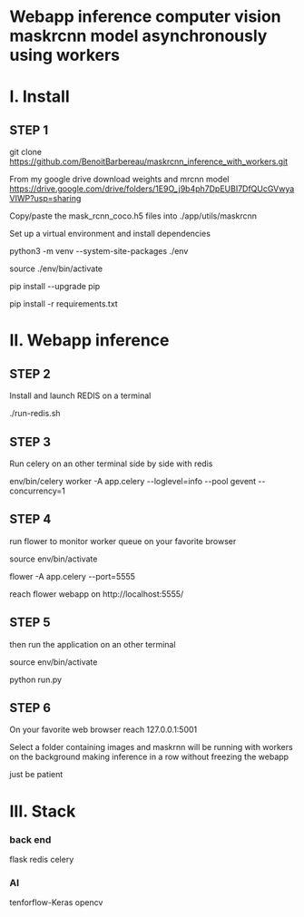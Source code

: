 # Webapp inference computer vision maskrcnn model asynchronously using workers


# I. Install

## STEP 1

git clone https://github.com/BenoitBarbereau/maskrcnn_inference_with_workers.git


From my google drive download weights and mrcnn model 
https://drive.google.com/drive/folders/1E9O_j9b4ph7DpEUBI7DfQUcGVwyaVIWP?usp=sharing

Copy/paste the mask_rcnn_coco.h5 files into ./app/utils/maskrcnn

Set up a virtual environment and install dependencies

python3 -m venv --system-site-packages ./env

source ./env/bin/activate

pip install --upgrade pip

pip install -r requirements.txt


# II. Webapp inference 


## STEP 2 

Install and launch REDIS on a terminal

 ./run-redis.sh

## STEP 3 

Run celery on an other terminal side by side with redis

env/bin/celery worker -A app.celery --loglevel=info --pool gevent --concurrency=1

## STEP 4

run flower to monitor worker queue on your favorite browser

source env/bin/activate

flower -A app.celery --port=5555

reach flower webapp on  http://localhost:5555/

## STEP 5

then run the application on an other terminal

source env/bin/activate

python run.py


## STEP 6

On your favorite web browser reach 127.0.0.1:5001

Select a folder containing images and maskrnn will be running with workers on the background making inference in a row without freezing the webapp

just be patient


# III. Stack

### back end
flask
redis
celery

### AI
tenforflow-Keras
opencv
